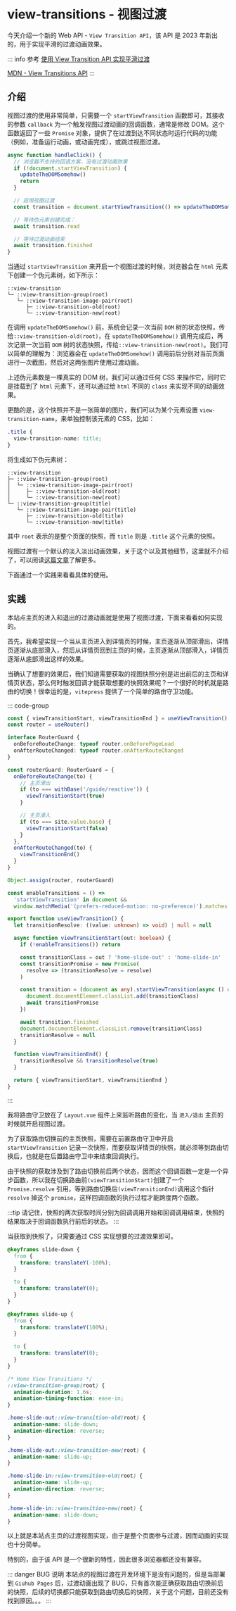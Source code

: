 # view-transitions - 视图过渡

今天介绍一个新的 Web API - `View Transition API`，该 API 是 2023 年新出的，用于实现平滑的过渡动画效果。

::: info 参考
[使用 View Transition API 实现平滑过渡](https://developer.chrome.com/docs/web-platform/view-transitions?hl=zh-cn)

[MDN - View Transitions API](https://developer.mozilla.org/zh-CN/docs/Web/API/View_Transitions_API)
:::

## 介绍

视图过渡的使用非常简单，只需要一个 `startViewTransition` 函数即可，其接收的参数 `callback` 为一个触发视图过渡动画的回调函数，通常是修改 DOM。这个函数返回了一些 `Promise` 对象，提供了在过渡到达不同状态时运行代码的功能（例如，准备运行动画，或动画完成），或跳过视图过渡。

```js
async function handleClick() {
  // 浏览器不支持的回退方案，没有过渡动画效果
  if (!document.startViewTransition) {
    updateTheDOMSomehow()
    return
  }

  // 启用视图过渡
  const transition = document.startViewTransition(() => updateTheDOMSomehow()) // [!code highlight]

  // 等待伪元素创建完成：
  await transition.read

  // 等待过渡动画结束
  await transition.finished
}
```

当通过 `startViewTransition` 来开启一个视图过渡的时候，浏览器会在 `html` 元素下创建一个伪元素树，如下所示：

```
::view-transition
└─ ::view-transition-group(root)
   └─ ::view-transition-image-pair(root)
      ├─ ::view-transition-old(root)
      └─ ::view-transition-new(root)
```

在调用 `updateTheDOMSomehow()` 前，系统会记录一次当前 `DOM` 树的状态快照，传给`::view-transition-old(root)`，在 `updateTheDOMSomehow()` 调用完成后，再次记录一次当前 `DOM` 树的状态快照，传给`::view-transition-new(root)`。我们可以简单的理解为：浏览器会在 `updateTheDOMSomehow()` 调用前后分别对当前页面进行一次截图，然后对这两张图片使用过渡动画。

上述伪元素数是一棵真实的 DOM 树，我们可以通过任何 CSS 来操作它，同时它是挂载到了 `html` 元素下，还可以通过给 `html` 不同的 `class` 来实现不同的动画效果。

更酷的是，这个快照并不是一张简单的图片，我们可以为某个元素设置 `view-transition-name`，来单独控制该元素的 CSS，比如：

```css
.title {
  view-transition-name: title;
}
```

将生成如下伪元素树：

```
::view-transition
├─ ::view-transition-group(root)
│  └─ ::view-transition-image-pair(root)
│     ├─ ::view-transition-old(root)
│     └─ ::view-transition-new(root)
└─ ::view-transition-group(title)
   └─ ::view-transition-image-pair(title)
      ├─ ::view-transition-old(title)
      └─ ::view-transition-new(title)
```

其中 `root` 表示的是整个页面的快照，而 `title` 则是 `.title` 这个元素的快照。

视图过渡有一个默认的淡入淡出动画效果，关于这个以及其他细节，这里就不介绍了，可以阅读[这篇文章](https://developer.chrome.com/docs/web-platform/view-transitions/same-document?hl=zh-cn#the_default_transition_cross-fade)了解更多。

下面通过一个实践来看看具体的使用。

## 实践

本站点主页的进入和退出的过渡动画就是使用了视图过渡，下面来看看如何实现的。

首先，我希望实现一个当从主页进入到详情页的时候，主页逐渐从顶部滑出，详情页逐渐从底部滑入，然后从详情页回到主页的时候，主页逐渐从顶部滑入，详情页逐渐从底部滑出这样的效果。

当确认了想要的效果后，我们知道需要获取的视图快照分别是进出前后的主页和详情页状态，那么何时触发回调才能获取想要的快照效果呢？一个很好的时机就是路由的切换！很幸运的是，`vitepress` 提供了一个简单的路由守卫功能。

::: code-group

```ts [Layout.vue]
const { viewTransitionStart, viewTransitionEnd } = useViewTransition()
const router = useRouter()

interface RouterGuard {
  onBeforeRouteChange: typeof router.onBeforePageLoad
  onAfterRouteChanged: typeof router.onAfterRouteChanged
}

const routerGuard: RouterGuard = {
  onBeforeRouteChange(to) {
    // 主页滑出
    if (to === withBase('/guide/reactive')) {
      viewTransitionStart(true)
    }

    // 主页滑入
    if (to === site.value.base) {
      viewTransitionStart(false)
    }
  },
  onAfterRouteChanged(to) {
    viewTransitionEnd()
  }
}

Object.assign(router, routerGuard)
```

```ts [useViewTransition.ts]
const enableTransitions = () =>
  'startViewTransition' in document &&
  window.matchMedia('(prefers-reduced-motion: no-preference)').matches

export function useViewTransition() {
  let transitionResolve: ((value: unknown) => void) | null = null

  async function viewTransitionStart(out: boolean) {
    if (!enableTransitions()) return

    const transitionClass = out ? 'home-slide-out' : 'home-slide-in'
    const transitionPromise = new Promise(
      resolve => (transitionResolve = resolve)
    )

    const transition = (document as any).startViewTransition(async () => {
      document.documentElement.classList.add(transitionClass)
      await transitionPromise
    })

    await transition.finished
    document.documentElement.classList.remove(transitionClass)
    transitionResolve = null
  }

  function viewTransitionEnd() {
    transitionResolve && transitionResolve(true)
  }

  return { viewTransitionStart, viewTransitionEnd }
}
```

:::

我将路由守卫放在了 `Layout.vue` 组件上来监听路由的变化，当 `进入/退出` 主页的时候就开启视图过渡。

为了获取路由切换前的主页快照，需要在前置路由守卫中开启 `startViewTransition` 记录一次快照，而要获取详情页的快照，就必须等到路由切换后，也就是在后置路由守卫中来结束回调执行。

由于快照的获取涉及到了路由切换前后两个状态，因而这个回调函数一定是一个异步函数，所以我在切换路由前`(viewTransitionStart)`创建了一个 `Promise.resolve` 引用，等到路由切换后`(viewTransitionEnd)`调用这个指针 `resolve` 掉这个 `promise`，这样回调函数的执行过程才能跨度两个函数。

:::tip
请记住，快照的两次获取时间分别为回调调用开始和回调调用结束，快照的结果取决于回调函数执行前后的状态。
:::

当获取到快照了，只需要通过 CSS 实现想要的过渡效果即可。

```css
@keyframes slide-down {
  from {
    transform: translateY(-100%);
  }

  to {
    transform: translateY(0);
  }
}

@keyframes slide-up {
  from {
    transform: translateY(100%);
  }

  to {
    transform: translateY(0);
  }
}

/* Home View Transitions */
::view-transition-group(root) {
  animation-duration: 1.6s;
  animation-timing-function: ease-in;
}

.home-slide-out::view-transition-old(root) {
  animation-name: slide-down;
  animation-direction: reverse;
}

.home-slide-out::view-transition-new(root) {
  animation-name: slide-up;
}

.home-slide-in::view-transition-old(root) {
  animation-name: slide-up;
  animation-direction: reverse;
}

.home-slide-in::view-transition-new(root) {
  animation-name: slide-down;
}
```

以上就是本站点主页的过渡视图实现，由于是整个页面参与过渡，因而动画的实现也十分简单。

特别的，由于该 API 是一个很新的特性，因此很多浏览器都还没有兼容。

::: danger BUG 说明
本站点的视图过渡在开发环境下是没有问题的，但是当部署到 `Giuhub Pages` 后，过渡动画出现了 BUG，只有首次能正确获取路由切换前后的快照，后续的切换都只能获取到路由切换后的快照，关于这个问题，目前还没有找到原因。。。
:::
